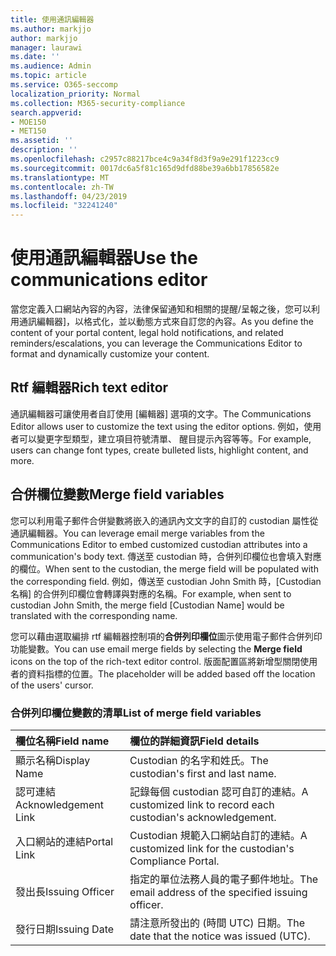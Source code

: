 ```yaml
---
title: 使用通訊編輯器
ms.author: markjjo
author: markjjo
manager: laurawi
ms.date: ''
ms.audience: Admin
ms.topic: article
ms.service: O365-seccomp
localization_priority: Normal
ms.collection: M365-security-compliance
search.appverid:
- MOE150
- MET150
ms.assetid: ''
description: ''
ms.openlocfilehash: c2957c88217bce4c9a34f8d3f9a9e291f1223cc9
ms.sourcegitcommit: 0017dc6a5f81c165d9dfd88be39a6bb17856582e
ms.translationtype: MT
ms.contentlocale: zh-TW
ms.lasthandoff: 04/23/2019
ms.locfileid: "32241240"
---
```

# <a name="use-the-communications-editor"></a><span data-ttu-id="0a149-102">使用通訊編輯器</span><span class="sxs-lookup"><span data-stu-id="0a149-102">Use the communications editor</span></span>

<span data-ttu-id="0a149-103">當您定義入口網站內容的內容，法律保留通知和相關的提醒/呈報之後，您可以利用通訊編輯器]，以格式化，並以動態方式來自訂您的內容。</span><span class="sxs-lookup"><span data-stu-id="0a149-103">As you define the content of your portal content, legal hold notifications, and related reminders/escalations, you can leverage the Communications Editor to format and dynamically customize your content.</span></span>

## <a name="rich-text-editor"></a><span data-ttu-id="0a149-104">Rtf 編輯器</span><span class="sxs-lookup"><span data-stu-id="0a149-104">Rich text editor</span></span> 

<span data-ttu-id="0a149-105">通訊編輯器可讓使用者自訂使用 [編輯器] 選項的文字。</span><span class="sxs-lookup"><span data-stu-id="0a149-105">The Communications Editor allows user to customize the text using the editor options.</span></span> <span data-ttu-id="0a149-106">例如，使用者可以變更字型類型，建立項目符號清單、 醒目提示內容等等。</span><span class="sxs-lookup"><span data-stu-id="0a149-106">For example, users can change font types, create bulleted lists, highlight content, and more.</span></span> 

## <a name="merge-field-variables"></a><span data-ttu-id="0a149-107">合併欄位變數</span><span class="sxs-lookup"><span data-stu-id="0a149-107">Merge field variables</span></span>

<span data-ttu-id="0a149-108">您可以利用電子郵件合併變數將嵌入的通訊內文文字的自訂的 custodian 屬性從通訊編輯器。</span><span class="sxs-lookup"><span data-stu-id="0a149-108">You can leverage email merge variables from the Communications Editor to embed customized custodian attributes into a communication's body text.</span></span> <span data-ttu-id="0a149-109">傳送至 custodian 時，合併列印欄位也會填入對應的欄位。</span><span class="sxs-lookup"><span data-stu-id="0a149-109">When sent to the custodian, the merge field will be populated with the corresponding field.</span></span> <span data-ttu-id="0a149-110">例如，傳送至 custodian John Smith 時，[Custodian 名稱] 的合併列印欄位會轉譯與對應的名稱。</span><span class="sxs-lookup"><span data-stu-id="0a149-110">For example, when sent to custodian John Smith, the merge field [Custodian Name] would be translated with the corresponding name.</span></span> 

<span data-ttu-id="0a149-111">您可以藉由選取編排 rtf 編輯器控制項的**合併列印欄位**圖示使用電子郵件合併列印功能變數。</span><span class="sxs-lookup"><span data-stu-id="0a149-111">You can use email merge fields by selecting the **Merge field** icons on the top of the rich-text editor control.</span></span> <span data-ttu-id="0a149-112">版面配置區將新增型關閉使用者的資料指標的位置。</span><span class="sxs-lookup"><span data-stu-id="0a149-112">The placeholder will be added based off the location of the users' cursor.</span></span> 

### <a name="list-of-merge-field-variables"></a><span data-ttu-id="0a149-113">合併列印欄位變數的清單</span><span class="sxs-lookup"><span data-stu-id="0a149-113">List of merge field variables</span></span>

| <span data-ttu-id="0a149-114">欄位名稱</span><span class="sxs-lookup"><span data-stu-id="0a149-114">Field name</span></span>                  | <span data-ttu-id="0a149-115">欄位的詳細資訊</span><span class="sxs-lookup"><span data-stu-id="0a149-115">Field details</span></span> | 
| :------------------- | :------------------- |
| <span data-ttu-id="0a149-116">顯示名稱</span><span class="sxs-lookup"><span data-stu-id="0a149-116">Display Name</span></span>  | <span data-ttu-id="0a149-117">Custodian 的名字和姓氏。</span><span class="sxs-lookup"><span data-stu-id="0a149-117">The custodian's first and last name.</span></span> | 
| <span data-ttu-id="0a149-118">認可連結</span><span class="sxs-lookup"><span data-stu-id="0a149-118">Acknowledgement Link</span></span> | <span data-ttu-id="0a149-119">記錄每個 custodian 認可自訂的連結。</span><span class="sxs-lookup"><span data-stu-id="0a149-119">A customized link to record each custodian's acknowledgement.</span></span>|                 |
| <span data-ttu-id="0a149-120">入口網站的連結</span><span class="sxs-lookup"><span data-stu-id="0a149-120">Portal Link</span></span>     | <span data-ttu-id="0a149-121">Custodian 規範入口網站自訂的連結。</span><span class="sxs-lookup"><span data-stu-id="0a149-121">A customized link for the custodian's Compliance Portal.</span></span>|                |
| <span data-ttu-id="0a149-122">發出長</span><span class="sxs-lookup"><span data-stu-id="0a149-122">Issuing Officer</span></span>                   | <span data-ttu-id="0a149-123">指定的單位法務人員的電子郵件地址。</span><span class="sxs-lookup"><span data-stu-id="0a149-123">The email address of the specified issuing officer.</span></span>|                   |
| <span data-ttu-id="0a149-124">發行日期</span><span class="sxs-lookup"><span data-stu-id="0a149-124">Issuing Date</span></span>                   | <span data-ttu-id="0a149-125">請注意所發出的 (時間 UTC) 日期。</span><span class="sxs-lookup"><span data-stu-id="0a149-125">The date that the notice was issued (UTC).</span></span>              |